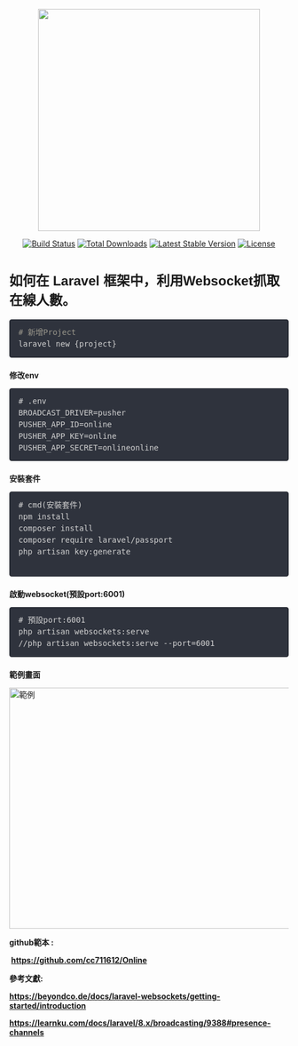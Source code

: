 <p align="center"><a href="https://laravel.com" target="_blank"><img src="https://raw.githubusercontent.com/laravel/art/master/logo-lockup/5%20SVG/2%20CMYK/1%20Full%20Color/laravel-logolockup-cmyk-red.svg" width="400"></a></p>

<p align="center">
<a href="https://travis-ci.org/laravel/framework"><img src="https://travis-ci.org/laravel/framework.svg" alt="Build Status"></a>
<a href="https://packagist.org/packages/laravel/framework"><img src="https://img.shields.io/packagist/dt/laravel/framework" alt="Total Downloads"></a>
<a href="https://packagist.org/packages/laravel/framework"><img src="https://img.shields.io/packagist/v/laravel/framework" alt="Latest Stable Version"></a>
<a href="https://packagist.org/packages/laravel/framework"><img src="https://img.shields.io/packagist/l/laravel/framework" alt="License"></a>
</p>

<h1 class="title"><span style="font-family: 'arial black', sans-serif; font-size: 18pt;"><strong>如何在 Laravel 框架中，利用Websocket抓取在線人數。</strong></span></h1>
<p><span style="font-family: 'arial black', sans-serif; font-size: 18pt;"><strong></strong></span></p>
<pre style="box-sizing: border-box; -webkit-font-smoothing: antialiased; background: #2f333d; font-family: Menlo, Monaco, monospace; line-height: 21px; margin-bottom: 1.5em; overflow: auto; padding: 12.3438px 15.4219px; border: 1px solid #292c33; border-radius: 4px; color: #d2d2d2; font-size: 14px;"><span class="Comment" style="box-sizing: border-box; -webkit-font-smoothing: antialiased; color: #99968b; font-style: italic;"># </span><span class="Comment" style="color: #99968b; font-family: Menlo, Monaco, monospace; font-size: 14px; box-sizing: border-box; -webkit-font-smoothing: antialiased;">新增Project</span><span style="color: #d2d2d2; font-family: Menlo, Monaco, monospace;"><span style="font-size: 14px;"><span style="color: #d2d2d2; font-family: Menlo, Monaco, monospace;"><span style="font-size: 14px;"><span style="color: #d2d2d2; font-family: Menlo, Monaco, monospace;"><span style="font-size: 14px;">
laravel new {project}<br /></span></span></span></span></span></span></pre>
<p><strong>修改env</strong></p>
<pre style="box-sizing: border-box; -webkit-font-smoothing: antialiased; background: #2f333d; font-family: Menlo, Monaco, monospace; line-height: 21px; margin-bottom: 1.5em; overflow: auto; padding: 12.3438px 15.4219px; border: 1px solid #292c33; border-radius: 4px; color: #d2d2d2; font-size: 14px;"><span style="color: #d2d2d2; font-family: Menlo, Monaco, monospace;"><span style="font-size: 14px;"><span style="color: #d2d2d2; font-family: Menlo, Monaco, monospace;"><span style="font-size: 14px;"># .env<br />BROADCAST_DRIVER=pusher
PUSHER_APP_ID=online
PUSHER_APP_KEY=online
PUSHER_APP_SECRET=onlineonline</span></span></span></span></pre>
<p><strong>安裝套件</strong></p>
<pre style="box-sizing: border-box; -webkit-font-smoothing: antialiased; background: #2f333d; font-family: Menlo, Monaco, monospace; line-height: 21px; margin-bottom: 1.5em; overflow: auto; padding: 12.3438px 15.4219px; border: 1px solid #292c33; border-radius: 4px; color: #d2d2d2; font-size: 14px;"><span style="color: #d2d2d2; font-family: Menlo, Monaco, monospace;"><span style="font-size: 14px;"><span style="color: #d2d2d2; font-family: Menlo, Monaco, monospace;"><span style="font-size: 14px;"><span style="color: #d2d2d2; font-family: Menlo, Monaco, monospace;"><span style="font-size: 14px;"><span style="color: #d2d2d2; font-family: Menlo, Monaco, monospace;"><span style="font-size: 14px;"># cmd(安裝套件)
npm install
composer install
composer require laravel/passport
php artisan key:generate
<br /></span></span></span></span></span></span></span></span></pre>
<p><strong>啟動websocket(預設port:6001)</strong></p>
<pre style="box-sizing: border-box; -webkit-font-smoothing: antialiased; background: #2f333d; font-family: Menlo, Monaco, monospace; line-height: 21px; margin-bottom: 1.5em; overflow: auto; padding: 12.3438px 15.4219px; border: 1px solid #292c33; border-radius: 4px; color: #d2d2d2; font-size: 14px;"><span style="color: #d2d2d2; font-family: Menlo, Monaco, monospace;"><span style="font-size: 14px;"># 預設port:6001<br />php artisan websockets:serve<br />//</span></span>php artisan websockets:serve --port=6001</pre>
<p><strong>範例畫面</strong></p>
<p><img src="https://roy.usongrat.tw/storage/images/2021/10/14/blobid0.png" alt="範例" width="600" height="434" /></p>
<p><b>github範本 :</b></p>
<p><b>&nbsp;<a href="https://github.com/cc711612/Online" title="github" target="_blank" rel="noopener">https://github.com/cc711612/Online</a></b></p>
<p><strong>參考文獻:</strong></p>
<p><b><a href="https://beyondco.de/docs/laravel-websockets/getting-started/introduction" title="參考文獻">https://beyondco.de/docs/laravel-websockets/getting-started/introduction</a><a href="https://beyondco.de/docs/laravel-websockets/getting-started/introduction" target="_blank" rel="noopener"></a></b></p>
<p><a href="https://learnku.com/docs/laravel/8.x/broadcasting/9388#presence-channels" target="_blank" title="參考文獻" rel="noopener"><b>https://learnku.com/docs/laravel/8.x/broadcasting/9388#presence-channels</b></a></p>